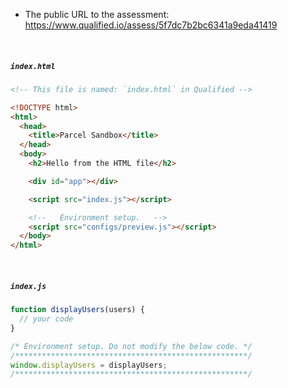 - The public URL to the assessment: https://www.qualified.io/assess/5f7dc7b2bc6341a9eda41419

<br>

##### `index.html`

```html
<!-- This file is named: `index.html` in Qualified -->

<!DOCTYPE html>
<html>
  <head>
    <title>Parcel Sandbox</title>
  </head>
  <body>
    <h2>Hello from the HTML file</h2>

    <div id="app"></div>

    <script src="index.js"></script>

    <!--   Environment setup.   -->
    <script src="configs/preview.js"></script>
  </body>
</html>
```

<br>

##### `index.js`

```js
function displayUsers(users) {
  // your code
}

/* Environment setup. Do not modify the below code. */
/****************************************************/
window.displayUsers = displayUsers;
/****************************************************/
```

<br>
